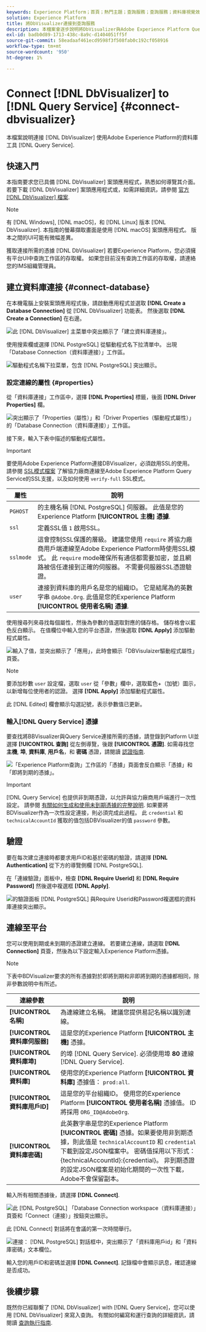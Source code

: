 ```yaml
---
keywords: Experience Platform；首頁；熱門主題；查詢服務；查詢服務；資料庫視覺效果；資料庫視覺效果；資料庫視覺效果；連線至查詢服務；
solution: Experience Platform
title: 將DbVisualizer連接到查詢服務
description: 本檔案會逐步說明將DbVisualizer與Adobe Experience Platform Query Service連線的步驟。
exl-id: badb0d89-1713-438c-8a9c-d1404051ff5f
source-git-commit: 58eadaaf461ecd9598f3f508fab0c192cf058916
workflow-type: tm+mt
source-wordcount: '950'
ht-degree: 1%

---
```


# Connect [!DNL DbVisualizer] to [!DNL Query Service] {#connect-dbvisualizer}

本檔案說明連接 [!DNL DbVisualizer] 使用Adobe Experience Platform的資料庫工具 [!DNL Query Service].

## 快速入門

本指南要求您已具備 [!DNL DbVisualizer] 案頭應用程式，熟悉如何導覽其介面。 若要下載 [!DNL DbVisualizer] 案頭應用程式或，如需詳細資訊，請參閱 [官方 [!DNL DbVisualizer] 檔案](https://www.dbvis.com/download/).

>[!NOTE]
>
>有 [!DNL Windows], [!DNL macOS]，和 [!DNL Linux] 版本 [!DNL DbVisualizer]. 本指南的螢幕擷取畫面是使用 [!DNL macOS] 案頭應用程式。 版本之間的UI可能有微幅差異。

獲取連接所需的憑據 [!DNL  DbVisualizer] 若要Experience Platform，您必須擁有平台UI中查詢工作區的存取權。 如果您目前沒有查詢工作區的存取權，請連絡您的IMS組織管理員。

## 建立資料庫連接 {#connect-database}

在本機電腦上安裝案頭應用程式後，請啟動應用程式並選取 **[!DNL Create a Database Connection]** 從 [!DNL DbVisualizer] 功能表。 然後選取 **[!DNL Create a Connection]** 在右邊。

![此 [!DNL DbVisualizer] 主菜單中突出顯示了「建立資料庫連接」。](../images/clients/dbvisualizer/create-db-connection.png)

使用搜索欄或選擇 [!DNL PostgreSQL] 從驅動程式名下拉清單中。 出現「Database Connection（資料庫連接）」工作區。

![驅動程式名稱下拉菜單，包含 [!DNL PostgreSQL] 突出顯示。](../images/clients/dbvisualizer/driver-name.png)

### 設定連線的屬性 {#properties}

從「資料庫連接」工作區中，選擇 **[!DNL Properties]** 標籤，後面 **[!DNL Driver Properties]** 欄。

![突出顯示了「Properties（屬性）」和「Driver Properties（驅動程式屬性）」的「Database Connection（資料庫連接）」工作區。](../images/clients/dbvisualizer/driver-properties.png)

接下來，輸入下表中描述的驅動程式屬性。

>[!IMPORTANT]
>
>要使用Adobe Experience Platform連接DBVisualizer，必須啟用SSL的使用。 請參閱 [SSL模式檔案](./ssl-modes.md) 了解協力廠商連線至Adobe Experience Platform Query Service的SSL支援，以及如何使用 `verify-full` SSL模式。

| 屬性 | 說明 |
| ------ | ------ |
| `PGHOST` | 的主機名稱 [!DNL PostgreSQL] 伺服器。 此值是您的Experience Platform **[!UICONTROL 主機] 憑據**. |
| `ssl` | 定義SSL值 `1` 啟用SSL。 |
| `sslmode` | 這會控制SSL保護的層級。 建議您使用 `require` 將協力廠商用戶端連線至Adobe Experience Platform時使用SSL模式。 此 `require` mode確保所有通信都需要加密，並且網路被信任連接到正確的伺服器。 不需要伺服器SSL憑證驗證。 |
| `user` | 連接到資料庫的用戶名是您的組織ID。 它是結尾為的英數字串 `@Adobe.Org`. 此值是您的Experience Platform **[!UICONTROL 使用者名稱] 憑據**. |

使用搜尋列來尋找每個屬性，然後為參數的值選取對應的儲存格。 儲存格會以藍色反白顯示。 在值欄位中輸入您的平台憑證，然後選取 **[!DNL Apply]** 添加驅動程式屬性。

![輸入了值，並突出顯示了「應用」，此時會顯示「DBVisulaizer驅動程式屬性」頁簽。](../images/clients/dbvisualizer/apply-parameter-value.png)

>[!NOTE]
>
>要添加秒數 `user` 設定檔，選取 `user` 從「參數」欄中，選取藍色+（加號）圖示，以新增每位使用者的認證。 選擇 **[!DNL Apply]** 添加驅動程式屬性。

此 [!DNL Edited] 欄會顯示勾選記號，表示參數值已更新。

### 輸入[!DNL Query Service] 憑據

要查找將BBVisualizer與Query Service連接所需的憑據，請登錄到Platform UI並選擇 **[!UICONTROL 查詢]** 從左側導覽，後跟 **[!UICONTROL 憑證]**. 如需尋找您 **主機**, **埠**, **資料庫**, **用戶名**，和 **密碼** 憑證，請閱讀 [認證指南](../ui/credentials.md).

![「Experience Platform查詢」工作區的「憑據」頁面會反白顯示「憑據」和「即將到期的憑據」。](../images/clients/dbvisualizer/query-service-credentials-page.png)

>[!IMPORTANT]
>
>[!DNL Query Service] 也提供非到期憑證，以允許與協力廠商用戶端進行一次性設定。 請參閱 [有關如何生成和使用未到期憑據的完整說明](../ui/credentials.md#non-expiring-credentials). 如果要將BDVisualizer作為一次性設定連接，則必須完成此過程。 此 `credential` 和 `technicalAccountId` 獲取的值包括DBVisualizer的值 `password` 參數。

## 驗證

要在每次建立連接時都要求用戶ID和基於密碼的驗證，請選擇 **[!DNL Authentication]** 從下方的導覽側欄 [!DNL PostgreSQL].

在「連線驗證」面板中，檢查 **[!DNL Require Userid]** 和 **[!DNL Require Password]** 然後選中複選框 **[!DNL Apply]**.

![的驗證面板 [!DNL PostgreSQL] 與Require Userid和Password複選框的資料庫連接突出顯示。](../images/clients/dbvisualizer/connection-authentication.png)

## 連線至平台

您可以使用到期或未到期的憑證建立連線。 若要建立連線，請選取 **[!DNL Connection]** 頁簽，然後為以下設定輸入Experience Platform憑據。

>[!NOTE]
>
>下表中BDVisualizer要求的所有憑據對於即將到期和非即將到期的憑據都相同，除非參數說明中有所述。

| 連線參數 | 說明 |
|---|---|
| **[!UICONTROL 名稱]** | 為連線建立名稱。 建議您提供易記名稱以識別連線。 |
| **[!UICONTROL 資料庫伺服器]** | 這是您的Experience Platform **[!UICONTROL 主機]** 憑據。 |
| **[!UICONTROL 資料庫埠]** | 的埠 [!DNL Query Service]. 必須使用埠 **80** 連線 [!DNL Query Service]. |
| **[!UICONTROL 資料庫]** | 使用您的Experience Platform **[!UICONTROL 資料庫]** 憑據值： `prod:all`. |
| **[!UICONTROL 資料庫用戶ID]** | 這是您的平台組織ID。 使用您的Experience Platform **[!UICONTROL 使用者名稱]** 憑據值。 ID將採用 `ORG_ID@AdobeOrg`. |
| **[!UICONTROL 資料庫密碼]** | 此英數字串是您的Experience Platform **[!UICONTROL 密碼]** 憑據。如果要使用非到期憑據，則此值是 `technicalAccountID` 和 `credential` 下載到設定JSON檔案中。 密碼值採用以下形式：{technicalAccountId}:{credential}。 非到期憑證的設定JSON檔案是初始化期間的一次性下載，Adobe不會保留副本。 |

輸入所有相關憑據後，請選擇 **[!DNL Connect]**.

![此 [!DNL PostgreSQL] 「Database Connection workspace（資料庫連接）」頁簽和「Connect（連接）」按鈕突出顯示。](../images/clients/dbvisualizer/connect.png)

此 [!DNL Connect] 對話將在會議的第一次時間舉行。

![連接： [!DNL PostgreSQL] 對話框中，突出顯示了「資料庫用戶id」和「資料庫密碼」文本欄位。](../images/clients/dbvisualizer/connect-dialog.png)

輸入您的用戶ID和密碼並選擇 **[!DNL Connect]**. 記錄檔中會顯示訊息，確認連線是否成功。

## 後續步驟

既然你已經聯繫了 [!DNL DbVisualizer] with [!DNL Query Service]，您可以使用 [!DNL DbVisualizer] 來寫入查詢。 有關如何編寫和運行查詢的詳細資訊，請閱讀 [查詢執行指南](../best-practices/writing-queries.md).
